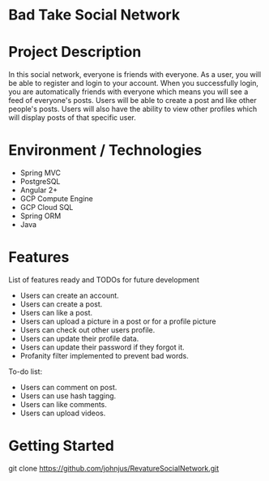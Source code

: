 # Bad Take Social Network

# Project Description
In this social network, everyone is friends with everyone. As a user, you will be able to register and login to your account. When you successfully login, you are automatically friends with everyone which means you will see a feed of everyone's posts. Users will be able to create a post and like other people's posts. Users will also have the ability to view other profiles which will display posts of that specific user.

# Environment / Technologies
- Spring MVC
- PostgreSQL
- Angular 2+
- GCP Compute Engine
- GCP Cloud SQL
- Spring ORM
- Java

# Features

List of features ready and TODOs for future development

- Users can create an account.
- Users can create a post.
- Users can like a post.
- Users can upload a picture in a post or for a profile picture
- Users can check out other users profile.
- Users can update their profile data.
- Users can update their password if they forgot it.
- Profanity filter implemented to prevent bad words.

To-do list:

- Users can comment on post.
- Users can use hash tagging.
- Users can like comments.
- Users can upload videos.

# Getting Started 

git clone https://github.com/johnjus/RevatureSocialNetwork.git
